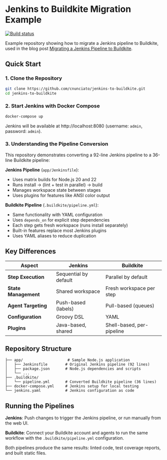# Jenkins to Buildkite Migration Example

[![Build status](https://badge.buildkite.com/3d8847a102ac1826887ac797f3c013cb4d82a8511f5269c340.svg)](https://buildkite.com/cnunciato/jenkins-to-buildkite)

Example repository showing how to migrate a Jenkins pipeline to Buildkite, used in the blog post [Migrating a Jenkins Pipeline to Buildkite](https://buildkite.com/blog).

## Quick Start

### 1. Clone the Repository

```bash
git clone https://github.com/cnunciato/jenkins-to-buildkite.git
cd jenkins-to-buildkite
```

### 2. Start Jenkins with Docker Compose

```bash
docker-compose up
```

Jenkins will be available at http://localhost:8080 (username: `admin`, password: `admin`).

### 3. Understanding the Pipeline Conversion

This repository demonstrates converting a 92-line Jenkins pipeline to a 36-line Buildkite pipeline:

**Jenkins Pipeline** (`app/Jenkinsfile`):
- Uses matrix builds for Node.js 20 and 22
- Runs install → (lint + test in parallel) → build
- Manages workspace state between stages
- Uses plugins for features like ANSI color output

**Buildkite Pipeline** (`.buildkite/pipeline.yml`):
- Same functionality with YAML configuration
- Uses `depends_on` for explicit step dependencies
- Each step gets fresh workspace (runs install separately)
- Built-in features replace most Jenkins plugins
- Uses YAML aliases to reduce duplication

## Key Differences

| Aspect | Jenkins | Buildkite |
|--------|---------|-----------|
| **Step Execution** | Sequential by default | Parallel by default |
| **State Management** | Shared workspace | Fresh workspace per step |
| **Agent Targeting** | Push-based (labels) | Pull-based (queues) |
| **Configuration** | Groovy DSL | YAML |
| **Plugins** | Java-based, shared | Shell-based, per-pipeline |

## Repository Structure

```
├── app/                    # Sample Node.js application
│   ├── Jenkinsfile        # Original Jenkins pipeline (92 lines)
│   ├── package.json       # Node.js dependencies and scripts
│   └── ...
├── .buildkite/
│   └── pipeline.yml       # Converted Buildkite pipeline (36 lines)
├── docker-compose.yml     # Jenkins setup for local testing
└── jenkins.yaml           # Jenkins configuration as code
```

## Running the Pipelines

**Jenkins**: Push changes to trigger the Jenkins pipeline, or run manually from the web UI.

**Buildkite**: Connect your Buildkite account and agents to run the same workflow with the `.buildkite/pipeline.yml` configuration.

Both pipelines produce the same results: linted code, test coverage reports, and built static files. 